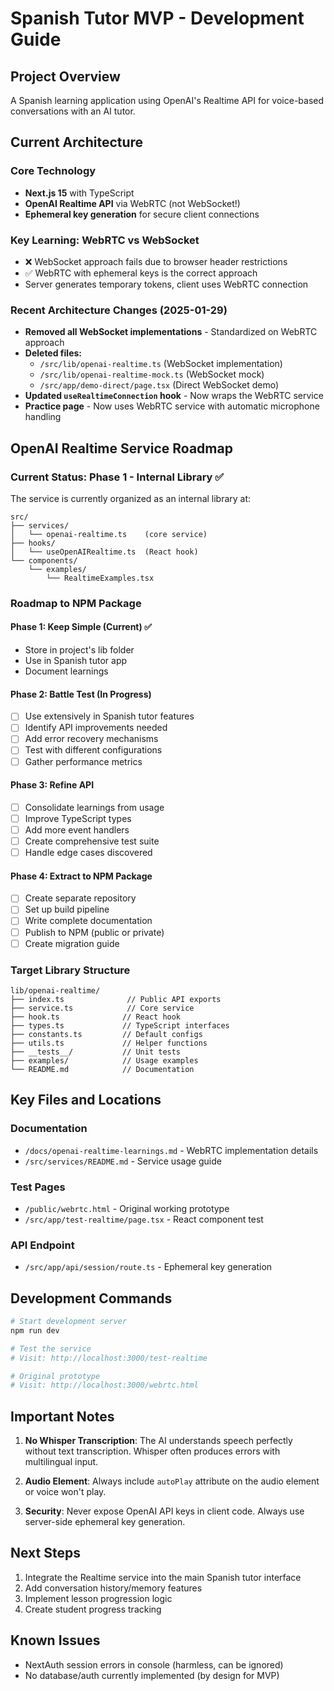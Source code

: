 # Spanish Tutor MVP - Development Guide

## Project Overview
A Spanish learning application using OpenAI's Realtime API for voice-based conversations with an AI tutor.

## Current Architecture

### Core Technology
- **Next.js 15** with TypeScript
- **OpenAI Realtime API** via WebRTC (not WebSocket!)
- **Ephemeral key generation** for secure client connections

### Key Learning: WebRTC vs WebSocket
- ❌ WebSocket approach fails due to browser header restrictions
- ✅ WebRTC with ephemeral keys is the correct approach
- Server generates temporary tokens, client uses WebRTC connection

### Recent Architecture Changes (2025-01-29)
- **Removed all WebSocket implementations** - Standardized on WebRTC approach
- **Deleted files:**
  - `/src/lib/openai-realtime.ts` (WebSocket implementation)
  - `/src/lib/openai-realtime-mock.ts` (WebSocket mock)
  - `/src/app/demo-direct/page.tsx` (Direct WebSocket demo)
- **Updated `useRealtimeConnection` hook** - Now wraps the WebRTC service
- **Practice page** - Now uses WebRTC service with automatic microphone handling

## OpenAI Realtime Service Roadmap

### Current Status: Phase 1 - Internal Library ✅
The service is currently organized as an internal library at:
```
src/
├── services/
│   └── openai-realtime.ts    (core service)
├── hooks/
│   └── useOpenAIRealtime.ts  (React hook)
└── components/
    └── examples/
        └── RealtimeExamples.tsx
```

### Roadmap to NPM Package

#### Phase 1: Keep Simple (Current) ✅
- Store in project's lib folder
- Use in Spanish tutor app
- Document learnings

#### Phase 2: Battle Test (In Progress)
- [ ] Use extensively in Spanish tutor features
- [ ] Identify API improvements needed
- [ ] Add error recovery mechanisms
- [ ] Test with different configurations
- [ ] Gather performance metrics

#### Phase 3: Refine API
- [ ] Consolidate learnings from usage
- [ ] Improve TypeScript types
- [ ] Add more event handlers
- [ ] Create comprehensive test suite
- [ ] Handle edge cases discovered

#### Phase 4: Extract to NPM Package
- [ ] Create separate repository
- [ ] Set up build pipeline
- [ ] Write complete documentation
- [ ] Publish to NPM (public or private)
- [ ] Create migration guide

### Target Library Structure
```
lib/openai-realtime/
├── index.ts              // Public API exports
├── service.ts            // Core service
├── hook.ts              // React hook  
├── types.ts             // TypeScript interfaces
├── constants.ts         // Default configs
├── utils.ts             // Helper functions
├── __tests__/           // Unit tests
├── examples/            // Usage examples
└── README.md            // Documentation
```

## Key Files and Locations

### Documentation
- `/docs/openai-realtime-learnings.md` - WebRTC implementation details
- `/src/services/README.md` - Service usage guide

### Test Pages
- `/public/webrtc.html` - Original working prototype
- `/src/app/test-realtime/page.tsx` - React component test

### API Endpoint
- `/src/app/api/session/route.ts` - Ephemeral key generation

## Development Commands

```bash
# Start development server
npm run dev

# Test the service
# Visit: http://localhost:3000/test-realtime

# Original prototype
# Visit: http://localhost:3000/webrtc.html
```

## Important Notes

1. **No Whisper Transcription**: The AI understands speech perfectly without text transcription. Whisper often produces errors with multilingual input.

2. **Audio Element**: Always include `autoPlay` attribute on the audio element or voice won't play.

3. **Security**: Never expose OpenAI API keys in client code. Always use server-side ephemeral key generation.

## Next Steps

1. Integrate the Realtime service into the main Spanish tutor interface
2. Add conversation history/memory features
3. Implement lesson progression logic
4. Create student progress tracking

## Known Issues

- NextAuth session errors in console (harmless, can be ignored)
- No database/auth currently implemented (by design for MVP)